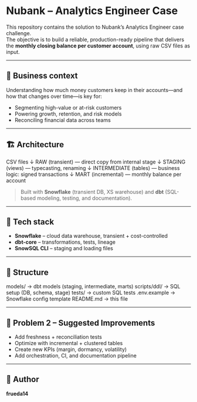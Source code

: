 # Nubank – Analytics Engineer Case

This repository contains the solution to Nubank’s Analytics Engineer case challenge.  
The objective is to build a reliable, production-ready pipeline that delivers the **monthly closing balance per customer account**, using raw CSV files as input.

---

## 🧠 Business context

Understanding how much money customers keep in their accounts—and how that changes over time—is key for:

- Segmenting high-value or at-risk customers  
- Powering growth, retention, and risk models  
- Reconciling financial data across teams

---

## 🏗️ Architecture

CSV files
↓
RAW (transient) — direct copy from internal stage
↓
STAGING (views) — typecasting, renaming
↓
INTERMEDIATE (tables) — business logic: signed transactions
↓
MART (incremental) — monthly balance per account


> Built with **Snowflake** (transient DB, XS warehouse) and **dbt** (SQL-based modeling, testing, and documentation).

---

## 🚀 Tech stack

- **Snowflake** – cloud data warehouse, transient + cost-controlled  
- **dbt-core** – transformations, tests, lineage  
- **SnowSQL CLI** – staging and loading files  

---

## 📁 Structure

models/ → dbt models (staging, intermediate, marts)
scripts/ddl/ → SQL setup (DB, schema, stage)
tests/ → custom SQL tests
.env.example → Snowflake config template
README.md → this file


---

## 🧩 Problem 2 – Suggested Improvements

- Add freshness + reconciliation tests  
- Optimize with incremental + clustered tables  
- Create new KPIs (margin, dormancy, volatility)  
- Add orchestration, CI, and documentation pipeline

---

## 👤 Author

**frueda14**